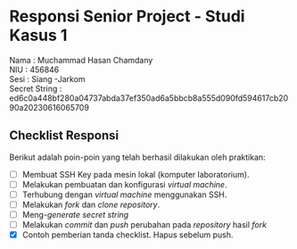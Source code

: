# Responsi Senior Project - Studi Kasus 1

Nama : Muchammad Hasan Chamdany  
NIU : 456846  
Sesi : Siang -Jarkom  
Secret String : ed6c0a448bf280a04737abda37ef350ad6a5bbcb8a555d090fd594617cb2090a20230616065709

## Checklist Responsi

Berikut adalah poin-poin yang telah berhasil dilakukan oleh praktikan:

- [ ] Membuat SSH Key pada mesin lokal (komputer laboratorium).
- [ ] Melakukan pembuatan dan konfigurasi _virtual machine_.
- [ ] Terhubung dengan _virtual machine_ menggunakan SSH.
- [ ] Melakukan _fork_ dan _clone_ _repository_.
- [ ] Meng-_generate_ _secret string_
- [ ] Melakukan _commit_ dan _push_ perubahan pada _repository_ hasil _fork_
- [x] Contoh pemberian tanda checklist. Hapus sebelum push.
